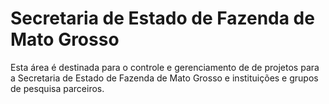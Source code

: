 # Secretaria de Estado de Fazenda de Mato Grosso

Esta área é destinada para o controle e gerenciamento de de projetos para a Secretaria de Estado de Fazenda de Mato Grosso e instituições e grupos de pesquisa parceiros.
